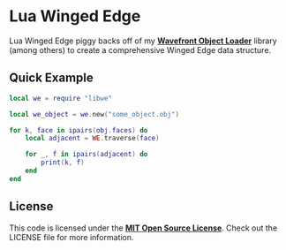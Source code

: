 Lua Winged Edge
==
Lua Winged Edge piggy backs off of my [**Wavefront Object Loader**][OBJ] library (among others) to create a comprehensive Winged Edge data structure.

Quick Example
--
```lua
local we = require "libwe"

local we_object = we.new("some_object.obj")

for k, face in ipairs(obj.faces) do
	local adjacent = WE.traverse(face)

	for _, f in ipairs(adjacent) do
		print(k, f)
	end
end
```

License
--
This code is licensed under the [**MIT Open Source License**][MIT]. Check out the LICENSE file for more information.

[OBJ]: https://github.com/karai17/Lua-obj-loader
[MIT]: http://www.opensource.org/licenses/mit-license.html
